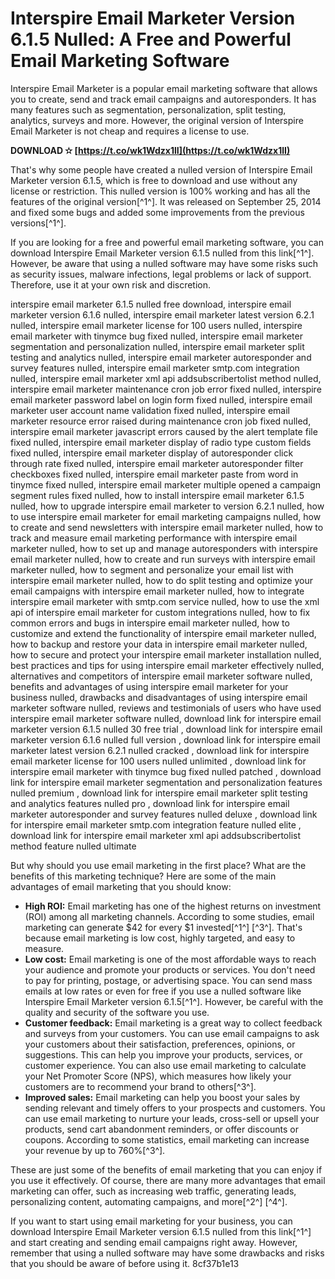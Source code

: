 
 
# Interspire Email Marketer Version 6.1.5 Nulled: A Free and Powerful Email Marketing Software
 
Interspire Email Marketer is a popular email marketing software that allows you to create, send and track email campaigns and autoresponders. It has many features such as segmentation, personalization, split testing, analytics, surveys and more. However, the original version of Interspire Email Marketer is not cheap and requires a license to use.
 
**DOWNLOAD ✫ [https://t.co/wk1Wdzx1lI](https://t.co/wk1Wdzx1lI)**


 
That's why some people have created a nulled version of Interspire Email Marketer version 6.1.5, which is free to download and use without any license or restriction. This nulled version is 100% working and has all the features of the original version[^1^]. It was released on September 25, 2014 and fixed some bugs and added some improvements from the previous versions[^1^].
 
If you are looking for a free and powerful email marketing software, you can download Interspire Email Marketer version 6.1.5 nulled from this link[^1^]. However, be aware that using a nulled software may have some risks such as security issues, malware infections, legal problems or lack of support. Therefore, use it at your own risk and discretion.
 
interspire email marketer 6.1.5 nulled free download,  interspire email marketer version 6.1.6 nulled,  interspire email marketer latest version 6.2.1 nulled,  interspire email marketer license for 100 users nulled,  interspire email marketer with tinymce bug fixed nulled,  interspire email marketer segmentation and personalization nulled,  interspire email marketer split testing and analytics nulled,  interspire email marketer autoresponder and survey features nulled,  interspire email marketer smtp.com integration nulled,  interspire email marketer xml api addsubscribertolist method nulled,  interspire email marketer maintenance cron job error fixed nulled,  interspire email marketer password label on login form fixed nulled,  interspire email marketer user account name validation fixed nulled,  interspire email marketer resource error raised during maintenance cron job fixed nulled,  interspire email marketer javascript errors caused by the alert template file fixed nulled,  interspire email marketer display of radio type custom fields fixed nulled,  interspire email marketer display of autoresponder click through rate fixed nulled,  interspire email marketer autoresponder filter checkboxes fixed nulled,  interspire email marketer paste from word in tinymce fixed nulled,  interspire email marketer multiple opened a campaign segment rules fixed nulled,  how to install interspire email marketer 6.1.5 nulled,  how to upgrade interspire email marketer to version 6.2.1 nulled,  how to use interspire email marketer for email marketing campaigns nulled,  how to create and send newsletters with interspire email marketer nulled,  how to track and measure email marketing performance with interspire email marketer nulled,  how to set up and manage autoresponders with interspire email marketer nulled,  how to create and run surveys with interspire email marketer nulled,  how to segment and personalize your email list with interspire email marketer nulled,  how to do split testing and optimize your email campaigns with interspire email marketer nulled,  how to integrate interspire email marketer with smtp.com service nulled,  how to use the xml api of interspire email marketer for custom integrations nulled,  how to fix common errors and bugs in interspire email marketer nulled,  how to customize and extend the functionality of interspire email marketer nulled,  how to backup and restore your data in interspire email marketer nulled,  how to secure and protect your interspire email marketer installation nulled,  best practices and tips for using interspire email marketer effectively nulled,  alternatives and competitors of interspire email marketer software nulled,  benefits and advantages of using interspire email marketer for your business nulled,  drawbacks and disadvantages of using interspire email marketer software nulled,  reviews and testimonials of users who have used interspire email marketer software nulled,  download link for interspire email marketer version 6.1.5 nulled 30 free trial ,  download link for interspire email marketer version 6.1.6 nulled full version ,  download link for interspire email marketer latest version 6.2.1 nulled cracked ,  download link for interspire email marketer license for 100 users nulled unlimited ,  download link for interspire email marketer with tinymce bug fixed nulled patched ,  download link for interspire email marketer segmentation and personalization features nulled premium ,  download link for interspire email marketer split testing and analytics features nulled pro ,  download link for interspire email marketer autoresponder and survey features nulled deluxe ,  download link for interspire email marketer smtp.com integration feature nulled elite ,  download link for interspire email marketer xml api addsubscribertolist method feature nulled ultimate
  
But why should you use email marketing in the first place? What are the benefits of this marketing technique? Here are some of the main advantages of email marketing that you should know:
 
- **High ROI:** Email marketing has one of the highest returns on investment (ROI) among all marketing channels. According to some studies, email marketing can generate $42 for every $1 invested[^1^] [^3^]. That's because email marketing is low cost, highly targeted, and easy to measure.
- **Low cost:** Email marketing is one of the most affordable ways to reach your audience and promote your products or services. You don't need to pay for printing, postage, or advertising space. You can send mass emails at low rates or even for free if you use a nulled software like Interspire Email Marketer version 6.1.5[^1^]. However, be careful with the quality and security of the software you use.
- **Customer feedback:** Email marketing is a great way to collect feedback and surveys from your customers. You can use email campaigns to ask your customers about their satisfaction, preferences, opinions, or suggestions. This can help you improve your products, services, or customer experience. You can also use email marketing to calculate your Net Promoter Score (NPS), which measures how likely your customers are to recommend your brand to others[^3^].
- **Improved sales:** Email marketing can help you boost your sales by sending relevant and timely offers to your prospects and customers. You can use email marketing to nurture your leads, cross-sell or upsell your products, send cart abandonment reminders, or offer discounts or coupons. According to some statistics, email marketing can increase your revenue by up to 760%[^3^].

These are just some of the benefits of email marketing that you can enjoy if you use it effectively. Of course, there are many more advantages that email marketing can offer, such as increasing web traffic, generating leads, personalizing content, automating campaigns, and more[^2^] [^4^].
 
If you want to start using email marketing for your business, you can download Interspire Email Marketer version 6.1.5 nulled from this link[^1^] and start creating and sending email campaigns right away. However, remember that using a nulled software may have some drawbacks and risks that you should be aware of before using it.
 8cf37b1e13
 
